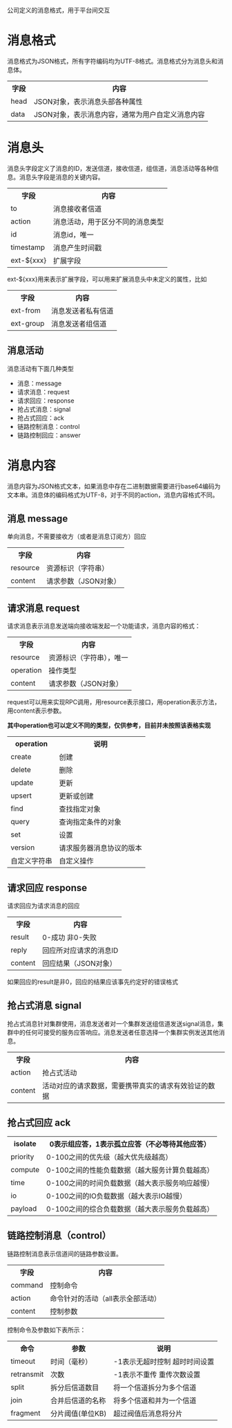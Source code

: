 公司定义的消息格式，用于平台间交互

# 消息格式
消息格式为JSON格式，所有字符编码均为UTF-8格式。消息格式分为消息头和消息体。
<table>
<tr>
<th>字段</th>
<th>内容</th>
</tr>
<tr>
<td>head</td>
<td>JSON对象，表示消息头部各种属性</td>
</tr>
<tr>
<td>data</td>
<td>JSON对象，表示消息内容，通常为用户自定义消息内容</td>
</tr>
</table>
	

# 消息头
消息头字段定义了消息的ID，发送信道，接收信道，组信道，消息活动等各种信息。消息头字段是消息的关键内容。

<table>
<tr>
<th>字段</th>
<th>内容</th>
</tr>
<td>to</td>
<td>消息接收者信道</td>
</tr>
<tr>
<td>action</td>
<td>消息活动，用于区分不同的消息类型</td>
</tr>
<tr>
<td>id</td>
<td>消息id，唯一</td>
</tr>
<tr>
<td>timestamp</td>
<td>消息产生时间戳</td>
</tr>
<tr>
<td>ext-${xxx}</td>
<td>扩展字段</td>
</tr>
</table>

ext-${xxx}用来表示扩展字段，可以用来扩展消息头中未定义的属性，比如

<table>
<tr>
<th>字段</th>
<th>内容</th>
</tr>
<tr>
<td>ext-from</td>
<td>消息发送者私有信道</td>
</tr>
<tr>
<td>ext-group</td>
<td>消息发送者组信道</td>
</tr>
</table>

## 消息活动
消息活动有下面几种类型

- 消息：message
- 请求消息：request
- 请求回应：response
- 抢占式消息：signal
- 抢占式回应：ack
- 链路控制消息：control
- 链路控制回应：answer

# 消息内容
消息内容为JSON格式文本，如果消息中存在二进制数据需要进行base64编码为文本串。消息体的编码格式为UTF-8，对于不同的action，消息内容格式不同。

## 消息 message
单向消息，不需要接收方（或者是消息订阅方）回应

<table>
<tr>
<th>字段</th>
<th>内容</th>
</tr>
<tr>
<td>resource</td>
<td>资源标识（字符串）</td>
</tr>
<tr>
<td>content</td>
<td>请求参数（JSON对象）</td>
</tr>
</table>


## 请求消息 request
请求消息表示消息发送端向接收端发起一个功能请求，消息内容的格式：

<table>
<tr>
<th>字段</th>
<th>内容</th>
</tr>
<tr>
<td>resource</td>
<td>资源标识（字符串），唯一</td>
</tr>
<tr>
<td>operation</td>
<td>操作类型</td>
</tr>
<tr>
<td>content</td>
<td>请求参数（JSON对象）</td>
</tr>
</table>

request可以用来实现RPC调用，用resource表示接口，用operation表示方法，用content表示参数。

**其中operation也可以定义不同的类型，仅供参考，目前并未按照该表格实现**

<table>
<tr>
<th>operation</th>
<th>说明</th>
</tr>
<tr>
<td>create</td>
<td>创建</td>
</tr>
<tr>
<td>delete</td>
<td>删除</td>
</tr>
<tr>
<td>update</td>
<td>更新</td>
</tr>
<tr>
<td>upsert</td>
<td>更新或创建</td>
</tr>
<tr>
<td>find</td>
<td>查找指定对象</td>
</tr>
<tr>
<td>query</td>
<td>查询指定条件的对象</td>
</tr>
<tr>
<td>set</td>
<td>设置</td>
</tr>
<tr>
<td>version</td>
<td>请求服务器消息协议的版本</td>
</tr>
<tr>
<td>自定义字符串</td>
<td>自定义操作</td>
</tr>
</table>


## 请求回应 response
请求回应为请求消息的回应

<table>
<tr>
<th>字段</th>
<th>内容</th>
</tr>
<tr>
<td>result</td>
<td>0-成功 非0-失败</td>
</tr>
<tr>
<td>reply</td>
<td>回应所对应请求的消息ID</td>
</tr>
<tr>
<td>content</td>
<td>回应结果（JSON对象）</td>
</tr>
</table>

如果回应的result是非0，回应的结果应该事先约定好的错误格式

## 抢占式消息 signal

抢占式消息针对集群使用，消息发送者对一个集群发送组信道发送signal消息，集群中的任何可接受的服务应答响应。消息发送者任意选择一个集群实例发送其他消息。

<table>
<tr>
<th>字段</th>
<th>内容</th>
</tr>
<tr>
<td>action</td>
<td>抢占式活动</td>
</tr>
<tr>
<td>content</td>
<td>活动对应的请求数据，需要携带真实的请求有效验证的数据</td>
</tr>
</table>

## 抢占式回应 ack

<table>
<tr>
<th>isolate</th>
<th>0表示组应答，1表示孤立应答（不必等待其他应答）</th>
</tr>
<tr>
<td>priority</td>
<td>0-100之间的优先级（越大优先级越高）</td>
</tr>
<tr>
<td>compute</td>
<td>0-100之间的性能负载数据（越大服务计算负载越高）</td>
</tr>
<tr>
<td>time</td>
<td>0-100之间的时间负载数据（越大表示服务响应越慢）</td>
</tr>
<tr>
<td>io</td>
<td>0-100之间的IO负载数据（越大表示IO越慢）</td>
</tr>
<tr>
<td>payload</td>
<td>0-100之间的综合负载数据（越大表示服务负载越高）</td>
</tr>
</table>


## 链路控制消息（control）
链路控制消息表示信道间的链路参数设置。

<table>
<tr>
<th>字段</th>
<th>内容</th>
</tr>
<tr>
<td>command</td>
<td>控制命令</td>
</tr>
<tr>
<td>action</td>
<td>命令针对的活动（all表示全部活动）</td>
</tr>
<tr>
<td>content</td>
<td>控制参数</td>
</tr>
</table>


控制命令及参数如下表所示：

<table>
<tr>
<th>命令</th>
<th>参数</th>
<th>说明</th>
</tr>
<tr>
<td>timeout</td>
<td>时间（毫秒）</td>
<td>-1表示无超时控制	超时时间设置</td>
</tr>
<tr>
<td>retransmit</td>
<td>次数</td>
<td>-1表示不重传	重传次数设置</td>
</tr>
<tr>
<td>split</td>
<td>拆分后信道数目</td>
<td>将一个信道拆分为多个信道</td>
</tr>
<tr>
<td>join</td>
<td>合并后信道的名称</td>
<td>将多个信道和并为一个信道</td>
</tr>
<tr>
<td>fragment</td>
<td>分片阈值(单位KB)</td>
<td>超过阀值后消息将分片</td>
</tr>
</table>
